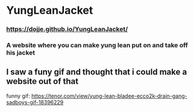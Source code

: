 # YungLeanJacket

### https://dojje.github.io/YungLeanJacket/

### A website where you can make yung lean put on and take off his jacket
## I saw a funy gif and thought that i could make a website out of that

funny gif: https://tenor.com/view/yung-lean-bladee-ecco2k-drain-gang-sadboys-gif-18396229
